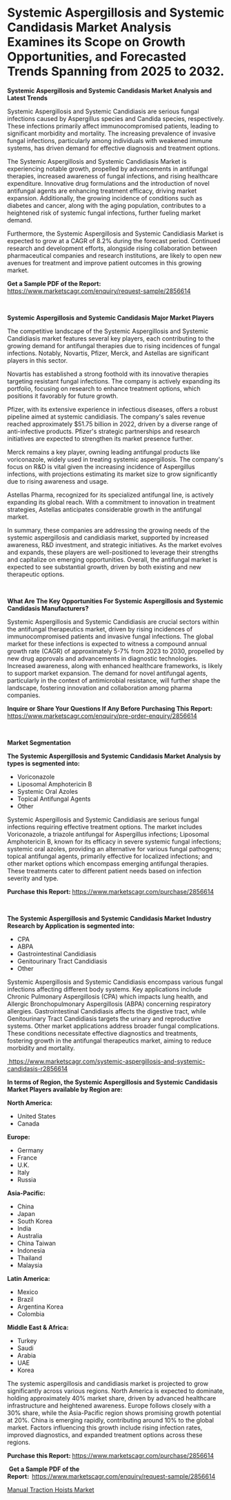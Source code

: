 <p><h1>Systemic Aspergillosis and Systemic Candidasis Market Analysis Examines its Scope on Growth Opportunities, and Forecasted Trends Spanning from 2025 to 2032.</h1></p><p><strong>Systemic Aspergillosis and Systemic Candidasis Market Analysis and Latest Trends</strong></p>
<p><p>Systemic Aspergillosis and Systemic Candidiasis are serious fungal infections caused by Aspergillus species and Candida species, respectively. These infections primarily affect immunocompromised patients, leading to significant morbidity and mortality. The increasing prevalence of invasive fungal infections, particularly among individuals with weakened immune systems, has driven demand for effective diagnosis and treatment options.</p><p>The Systemic Aspergillosis and Systemic Candidiasis Market is experiencing notable growth, propelled by advancements in antifungal therapies, increased awareness of fungal infections, and rising healthcare expenditure. Innovative drug formulations and the introduction of novel antifungal agents are enhancing treatment efficacy, driving market expansion. Additionally, the growing incidence of conditions such as diabetes and cancer, along with the aging population, contributes to a heightened risk of systemic fungal infections, further fueling market demand.</p><p>Furthermore, the Systemic Aspergillosis and Systemic Candidiasis Market is expected to grow at a CAGR of 8.2% during the forecast period. Continued research and development efforts, alongside rising collaboration between pharmaceutical companies and research institutions, are likely to open new avenues for treatment and improve patient outcomes in this growing market.</p></p>
<p><strong>Get a Sample PDF of the Report:&nbsp;</strong> <a href="https://www.marketscagr.com/enquiry/request-sample/2856614?utm_campaign=3135&utm_medium=2&utm_source=Github&utm_content=ia&utm_term=12032025&utm_id=systemic-aspergillosis-and-systemic-candidasis">https://www.marketscagr.com/enquiry/request-sample/2856614</a></p>
<p>&nbsp;</p>
<p><strong>Systemic Aspergillosis and Systemic Candidasis Major Market Players</strong></p>
<p><p>The competitive landscape of the Systemic Aspergillosis and Systemic Candidiasis market features several key players, each contributing to the growing demand for antifungal therapies due to rising incidences of fungal infections. Notably, Novartis, Pfizer, Merck, and Astellas are significant players in this sector.</p><p>Novartis has established a strong foothold with its innovative therapies targeting resistant fungal infections. The company is actively expanding its portfolio, focusing on research to enhance treatment options, which positions it favorably for future growth.</p><p>Pfizer, with its extensive experience in infectious diseases, offers a robust pipeline aimed at systemic candidiasis. The company's sales revenue reached approximately $51.75 billion in 2022, driven by a diverse range of anti-infective products. Pfizer's strategic partnerships and research initiatives are expected to strengthen its market presence further.</p><p>Merck remains a key player, owning leading antifungal products like voriconazole, widely used in treating systemic aspergillosis. The company's focus on R&D is vital given the increasing incidence of Aspergillus infections, with projections estimating its market size to grow significantly due to rising awareness and usage.</p><p>Astellas Pharma, recognized for its specialized antifungal line, is actively expanding its global reach. With a commitment to innovation in treatment strategies, Astellas anticipates considerable growth in the antifungal market.</p><p>In summary, these companies are addressing the growing needs of the systemic aspergillosis and candidiasis market, supported by increased awareness, R&D investment, and strategic initiatives. As the market evolves and expands, these players are well-positioned to leverage their strengths and capitalize on emerging opportunities. Overall, the antifungal market is expected to see substantial growth, driven by both existing and new therapeutic options.</p></p>
<p>&nbsp;</p>
<p><strong>What Are The Key Opportunities For Systemic Aspergillosis and Systemic Candidasis Manufacturers?</strong></p>
<p><p>Systemic Aspergillosis and Systemic Candidiasis are crucial sectors within the antifungal therapeutics market, driven by rising incidences of immunocompromised patients and invasive fungal infections. The global market for these infections is expected to witness a compound annual growth rate (CAGR) of approximately 5-7% from 2023 to 2030, propelled by new drug approvals and advancements in diagnostic technologies. Increased awareness, along with enhanced healthcare frameworks, is likely to support market expansion. The demand for novel antifungal agents, particularly in the context of antimicrobial resistance, will further shape the landscape, fostering innovation and collaboration among pharma companies.</p></p>
<p><strong>Inquire or Share Your Questions If Any Before Purchasing This Report:</strong> <a href="https://www.marketscagr.com/enquiry/pre-order-enquiry/2856614?utm_campaign=3135&utm_medium=2&utm_source=Github&utm_content=ia&utm_term=12032025&utm_id=systemic-aspergillosis-and-systemic-candidasis">https://www.marketscagr.com/enquiry/pre-order-enquiry/2856614</a></p>
<p>&nbsp;</p>
<p><strong>Market Segmentation</strong></p>
<p><strong>The Systemic Aspergillosis and Systemic Candidasis Market Analysis by types is segmented into:</strong></p>
<p><ul><li>Voriconazole</li><li>Liposomal Amphotericin B</li><li>Systemic Oral Azoles</li><li>Topical Antifungal Agents</li><li>Other</li></ul></p>
<p><p>Systemic Aspergillosis and Systemic Candidiasis are serious fungal infections requiring effective treatment options. The market includes Voriconazole, a triazole antifungal for Aspergillus infections; Liposomal Amphotericin B, known for its efficacy in severe systemic fungal infections; systemic oral azoles, providing an alternative for various fungal pathogens; topical antifungal agents, primarily effective for localized infections; and other market options which encompass emerging antifungal therapies. These treatments cater to different patient needs based on infection severity and type.</p></p>
<p><strong>Purchase this Report:&nbsp;</strong><a href="https://www.marketscagr.com/purchase/2856614?utm_campaign=3135&utm_medium=2&utm_source=Github&utm_content=ia&utm_term=12032025&utm_id=systemic-aspergillosis-and-systemic-candidasis">https://www.marketscagr.com/purchase/2856614</a></p>
<p>&nbsp;</p>
<p><strong>The Systemic Aspergillosis and Systemic Candidasis Market Industry Research by Application is segmented into:</strong></p>
<p><ul><li>CPA</li><li>ABPA</li><li>Gastrointestinal Candidiasis</li><li>Genitourinary Tract Candidiasis</li><li>Other</li></ul></p>
<p><p>Systemic Aspergillosis and Systemic Candidiasis encompass various fungal infections affecting different body systems. Key applications include Chronic Pulmonary Aspergillosis (CPA) which impacts lung health, and Allergic Bronchopulmonary Aspergillosis (ABPA) concerning respiratory allergies. Gastrointestinal Candidiasis affects the digestive tract, while Genitourinary Tract Candidiasis targets the urinary and reproductive systems. Other market applications address broader fungal complications. These conditions necessitate effective diagnostics and treatments, fostering growth in the antifungal therapeutics market, aiming to reduce morbidity and mortality.</p></p>
<p><a href="https://www.marketscagr.com/systemic-aspergillosis-and-systemic-candidasis-r2856614?utm_campaign=3135&utm_medium=2&utm_source=Github&utm_content=ia&utm_term=12032025&utm_id=systemic-aspergillosis-and-systemic-candidasis">&nbsp;https://www.marketscagr.com/systemic-aspergillosis-and-systemic-candidasis-r2856614</a></p>
<p><strong>In terms of Region, the Systemic Aspergillosis and Systemic Candidasis Market Players available by Region are:</strong></p>
<p>
    <p> <strong> North America: </strong>
        <ul>
            <li>United States</li>
            <li>Canada</li>
        </ul>
        </p> 
    <p> <strong> Europe: </strong>
        <ul>
            <li>Germany</li>
            <li>France</li>
            <li>U.K.</li>
            <li>Italy</li>
            <li>Russia</li>
        </ul>
        </p> 
    <p> <strong> Asia-Pacific: </strong>
        <ul>
            <li>China</li>
            <li>Japan</li>
            <li>South Korea</li>
            <li>India</li>
            <li>Australia</li>
            <li>China Taiwan</li>
            <li>Indonesia</li>
            <li>Thailand</li>
            <li>Malaysia</li>
        </ul>
        </p> 
    <p> <strong> Latin America: </strong>
        <ul>
            <li>Mexico</li>
            <li>Brazil</li>
            <li>Argentina Korea</li>
            <li>Colombia</li>
        </ul>
        </p> 
    <p> <strong> Middle East & Africa: </strong>
        <ul>
            <li>Turkey</li>
            <li>Saudi</li>
            <li>Arabia</li>
            <li>UAE</li>
            <li>Korea</li>
        </ul>
    </p>
    </p>
<p><p>The systemic aspergillosis and candidiasis market is projected to grow significantly across various regions. North America is expected to dominate, holding approximately 40% market share, driven by advanced healthcare infrastructure and heightened awareness. Europe follows closely with a 30% share, while the Asia-Pacific region shows promising growth potential at 20%. China is emerging rapidly, contributing around 10% to the global market. Factors influencing this growth include rising infection rates, improved diagnostics, and expanded treatment options across these regions.</p></p>
<p><strong>Purchase this Report: </strong><a href="https://www.marketscagr.com/purchase/2856614?utm_campaign=3135&utm_medium=2&utm_source=Github&utm_content=ia&utm_term=12032025&utm_id=systemic-aspergillosis-and-systemic-candidasis">https://www.marketscagr.com/purchase/2856614</a></p>
<p>&nbsp;<strong>Get a Sample PDF of the Report:&nbsp;&nbsp;</strong><a href="https://www.marketscagr.com/enquiry/request-sample/2856614?utm_campaign=3135&utm_medium=2&utm_source=Github&utm_content=ia&utm_term=12032025&utm_id=systemic-aspergillosis-and-systemic-candidasis">https://www.marketscagr.com/enquiry/request-sample/2856614</a></p>
<p><strong></strong></p>
<p><p><a href="https://github.com/akermigarib/Market-Research-Report-List-1/blob/main/manual-traction-hoists-market.md?utm_campaign=3135&utm_medium=2&utm_source=Github&utm_content=ia&utm_term=12032025&utm_id=systemic-aspergillosis-and-systemic-candidasis">Manual Traction Hoists Market</a></p></p>